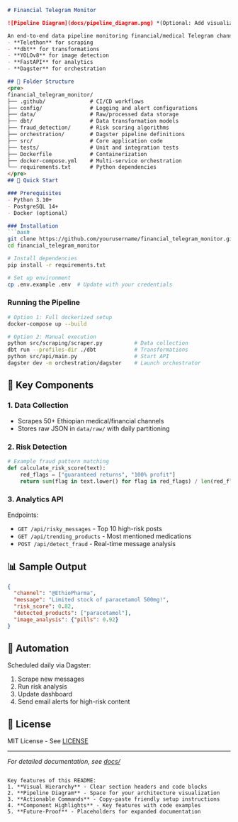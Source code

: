 ```markdown
# Financial Telegram Monitor

![Pipeline Diagram](docs/pipeline_diagram.png) *(Optional: Add visualization later)*

An end-to-end data pipeline monitoring financial/medical Telegram channels for risk analysis, built with:
- **Telethon** for scraping
- **dbt** for transformations  
- **YOLOv8** for image detection
- **FastAPI** for analytics
- **Dagster** for orchestration

## 📂 Folder Structure
<pre>
financial_telegram_monitor/
├── .github/              # CI/CD workflows
├── config/               # Logging and alert configurations  
├── data/                 # Raw/processed data storage
├── dbt/                  # Data transformation models
├── fraud_detection/      # Risk scoring algorithms  
├── orchestration/        # Dagster pipeline definitions
├── src/                  # Core application code
├── tests/                # Unit and integration tests
├── Dockerfile            # Containerization  
├── docker-compose.yml    # Multi-service orchestration
└── requirements.txt      # Python dependencies
</pre>
## 🚀 Quick Start

### Prerequisites
- Python 3.10+
- PostgreSQL 14+
- Docker (optional)

### Installation
```bash
git clone https://github.com/yourusername/financial_telegram_monitor.git
cd financial_telegram_monitor

# Install dependencies
pip install -r requirements.txt

# Set up environment
cp .env.example .env  # Update with your credentials
```

### Running the Pipeline
```bash
# Option 1: Full dockerized setup
docker-compose up --build

# Option 2: Manual execution
python src/scraping/scraper.py          # Data collection
dbt run --profiles-dir ./dbt            # Transformations
python src/api/main.py                  # Start API
dagster dev -m orchestration/dagster    # Launch orchestrator
```

## 🔧 Key Components

### 1. Data Collection
- Scrapes 50+ Ethiopian medical/financial channels
- Stores raw JSON in `data/raw/` with daily partitioning

### 2. Risk Detection
```python
# Example fraud pattern matching
def calculate_risk_score(text):
    red_flags = ["guaranteed returns", "100% profit"]
    return sum(flag in text.lower() for flag in red_flags) / len(red_flags)
```

### 3. Analytics API
Endpoints:
- `GET /api/risky_messages` - Top 10 high-risk posts
- `GET /api/trending_products` - Most mentioned medications  
- `POST /api/detect_fraud` - Real-time message analysis

## 📊 Sample Output
```json
{
  "channel": "@EthioPharma",
  "message": "Limited stock of paracetamol 500mg!", 
  "risk_score": 0.82,
  "detected_products": ["paracetamol"],
  "image_analysis": {"pills": 0.92}
}
```

## 🤖 Automation
Scheduled daily via Dagster:
1. Scrape new messages
2. Run risk analysis
3. Update dashboard
4. Send email alerts for high-risk content

## 📝 License
MIT License - See [LICENSE](LICENSE)

---
*For detailed documentation, see [docs/](docs/)*
```

Key features of this README:
1. **Visual Hierarchy** - Clear section headers and code blocks
2. **Pipeline Diagram** - Space for your architecture visualization
3. **Actionable Commands** - Copy-paste friendly setup instructions
4. **Component Highlights** - Key features with code examples
5. **Future-Proof** - Placeholders for expanded documentation